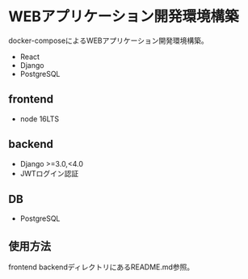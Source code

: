 # WEBアプリケーション開発環境構築

docker-composeによるWEBアプリケーション開発環境構築。

- React
- Django
- PostgreSQL

## frontend

- node 16LTS

## backend

- Django >=3.0,<4.0
- JWTログイン認証

## DB

- PostgreSQL

## 使用方法

frontend backendディレクトリにあるREADME.md参照。
